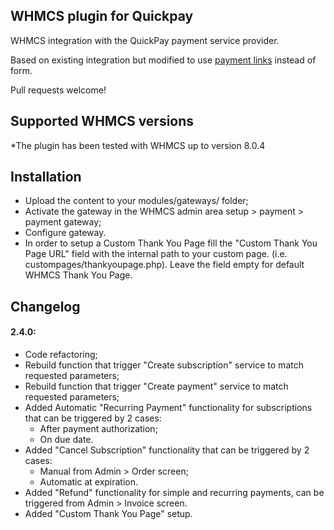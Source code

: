 ## WHMCS plugin for Quickpay

WHMCS integration with the QuickPay payment service provider.

Based on existing integration but modified to use [payment links](https://learn.quickpay.net/tech-talk/payments/link/) instead of form.

Pull requests welcome!

## Supported WHMCS versions

*The plugin has been tested with WHMCS up to version 8.0.4

## Installation
  * Upload the content to your modules/gateways/ folder;
  * Activate the gateway in the WHMCS admin area setup > payment > payment gateway;
  * Configure gateway.
  * In order to setup a Custom Thank You Page fill the "Custom Thank You Page URL" field with the internal path to your custom page.
  (i.e. custompages/thankyoupage.php). Leave the field empty for default WHMCS Thank You Page.


## Changelog
#### 2.4.0:
 * Code refactoring;
 * Rebuild function that trigger "Create subscription" service to match requested parameters;
 * Rebuild function that trigger "Create payment" service to match requested parameters;
 * Added Automatic "Recurring Payment" functionality for subscriptions that can be triggered by 2 cases:
    - After payment authorization;
    - On due date.
 * Added "Cancel Subscription" functionality that can be triggered by 2 cases:
    - Manual from Admin > Order screen;
    - Automatic at expiration.
 * Added "Refund" functionality for simple and recurring payments, can be triggered from Admin > Invoice screen.
 * Added "Custom Thank You Page" setup.

